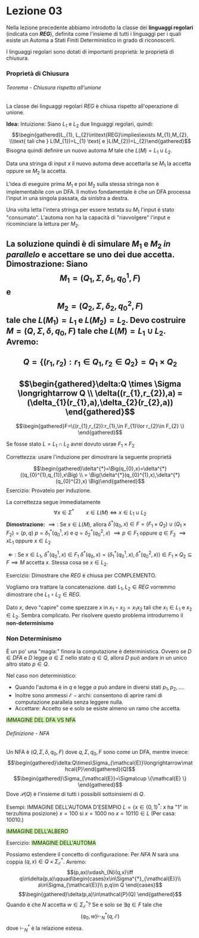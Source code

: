 # Lezione 03
Nella lezione precedente abbiamo introdotto la classe dei **linguaggi regolari** (indicata con **$REG$**), definita come l'insieme di tutti i linguaggi per i quali esiste un Automa a Stati Finiti Deterministico in grado di riconoscerli.

I linguaggi regolari sono dotati di importanti proprietà: le proprietà di chiusura.
### Proprietà di Chiusura
###### Teorema - Chiusura rispetto all'unione
La classe dei linguaggi regolari $REG$ è chiusa rispetto all'operazione di unione.

**Idea:**
Intuizione: Siano $L_{1}$ e $L_{2}$ due linguaggi regolari, quindi: $$\begin{gathered}L_{1}, L_{2}\in\text{REG}\implies\exists M_{1},M_{2}, \\\text{ tali che } L(M_{1})=L_{1} \text{ e }L(M_{2})=L_{2}\end{gathered}$$Bisogna quindi definire un nuovo automa $M$ tale che $L(M)=L_{1}\cup L_{2}.$

Data una stringa di input $x$ il nuovo automa deve accettarla se $M_{1}$ la accetta oppure se $M_{2}$ la accetta.

L'idea di eseguire prima $M_{1}$ e poi $M_{2}$ sulla stessa stringa non è implementabile con un DFA. Il motivo fondamentale è che un DFA processa l'input in una singola passata, da sinistra a destra. 

Una volta letta l'intera stringa per essere testata su $M_{1}$ l'input è stato "consumato". L'automa non ha la capacità di "riavvolgere" l'input e ricominciare la lettura per $M_{2}$.

La soluzione quindi è di simulare $M_{1}$ e $M_{2}$ *in parallelo* e accettare se uno dei due accetta.
**Dimostrazione:**
Siano $$M_{1}=(Q_{1}, \Sigma, \delta_{1},q_{0}^{1},F)$$e $$M_{2}=(Q_{2}, \Sigma, \delta_{2},q_{0}^{2},F)$$
tale che $L(M_{1})=L_{1}$ e $L(M_{2})=L_{2}$.
Devo costruire $M=(Q,\Sigma,\delta,q_{0},F)$ tale che $L(M)=L_{1}\cup L_{2}$. Avremo:
- 
$$Q=\{(r_{1},r_{2}):r_{1}\in Q_{1}, r_{2}\in Q_{2} \} =Q_{1}\times Q_{2}$$
- 
$$\begin{gathered}\delta:Q \times \Sigma \longrightarrow Q \\ \delta((r_{1},r_{2}),a) = (\delta_{1}(r_{1},a),\delta_{2}(r_{2},a)) \end{gathered}$$
- 
$$\begin{gathered}F=\{(r_{1},r_{2}):r_{1},\in F_{1}\lor r_{2}\in F_{2} \} \end{gathered}$$

Se fosse stato $L=L_{1}\cap L_{2}$ avrei dovuto usrae $F_{1}\times F_{2}$

Correttezza: usare l'induzione per dimostrare la seguente proprietà

$$\begin{gathered}\delta^{*}=\Big(q_{0},x)=\delta^{*}((q_{0}^{1},q_{1}),x\Big) \\ = \Big(\delta^{*}(q_{0}^{1},x),\delta^{*}(q_{0}^{2},x) \Big)\end{gathered}$$
Esercizio: Provatelo per induzione.

La correttezza segue immediatamente
 $$\forall x\in \Sigma^{*}\qquad x\in L(M) \iff x\in L_{1}\cup L_{2}$$
 **Dimostrazione:**
 $\implies:$
 Se $x\in L(M)$, allora $\delta^{*}(q_{0},x)\in F = (F_{1}\times Q_{2})\cup (Q_{1}\times F_{2}) = (p,q)$
$p = \delta^{*}_{1}(q_{0}^{1},x)$ e $q=\delta^{*}_{2}(q_{0}^{2},x)$
$\implies p\in F_{1}$ oppure $q\in F_{2}$
$\implies x L_{1}$ oppure $x\in L_{2}$

$\Longleftarrow:$
Se $x\in L_{1}$, $\delta^{*}(q_{0}^{1},x)\in F_{1}$
$\delta^{*}(q_{0},x)=(\delta^{*}_{1}(q_{0}^{1},x),\delta^{*}(q_{0}^{2},x))\in F_{1}\times Q_{2}\subseteq F \implies M$ accetta $x$.
Stessa cosa se $x\in L_{2}.$

Esercizio: Dimostrare che $REG$ è chiusa per COMPLEMENTO.

Vogliamo ora trattare la concatenazione. dati $L_{1}, L_{2}\in REG$ vorremmo dimostrare che $L_{1}\circ L_{2}\in REG.$

Dato $x$, devo "capire" come spezzare $x$ in $x_{1}\circ x_{2}=x_{1}x_{2}$ tali che $x_{1}\in L_{1}$ e $x_{2}\in L_{2}.$ Sembra complicato. Per risolvere questo problema introdurremo il **non-determinismo**

### Non Determinismo
È un po' una "magia:" finora la computazione è deterministica. Ovvero se $D\in DFA$ e $D$ legge $a\in\Sigma$ nello stato $q\in Q$, allora $D$ può andare in un unico altro stato $p\in Q.$

Nel caso non deterministico:
- Quando l'automa è in $q$ e legge $a$ può andare in diversi stati $p_{1},p_{2},....$
- Inoltre sono ammessi $\mathcal{E}-\text{archi}:$ consentono di aprire rami di computazione parallela senza leggere nulla.
- Accettare: Accetto se e solo se esiste almeno un ramo che accetta.

<span style="background:#d3f8b6">IMMAGINE DEL DFA VS NFA</span>

###### Definizione - NFA
Un NFA è $(Q,\Sigma,\delta,q_{0},F)$ dove $q,\Sigma,q_{0},F$ sono come un DFA, mentre invece:
$$\begin{gathered}\delta:Q\times\Sigma_{\mathcal{E}}\longrightarrow\mathcal{P}\end{gathered}(Q)$$
$$\begin{gathered}\Sigma_{\mathcal{E}}=\Sigma\cup \{\mathcal{E} \} \end{gathered}$$
Dove $\mathcal{P}(Q)$ è l'insieme di tutti i possibili sottoinsiemi di $Q$.

Esempi:
IMMAGINE DELL'AUTOMA D'ESEMPIO
$L=\Big\{x\in\{0,1 \}^{*}:$ $x$ ha "$1$" in terzultima posizione$\Big\}$
$x=100$ si
$x=1000$ no
$x=10110\in L$ 
(Per casa: $10010.$)

<span style="background:#d3f8b6">IMMAGINE DELL'ALBERO</span>

Esercizio:
<span style="background:#d3f8b6">IMMAGINE DELL'AUTOMA</span>

Possiamo estendere il concetto di configurazione: Per $NFA$ $N$ sarà una coppia $(q,x)\in Q\times\Sigma^{*}_{\mathcal{E}}.$ Avremo:
$$(p,ax)\vdash_{N}(q,x)\iff q\in\delta(p,a)\qquad\begin{cases}x\in\Sigma^{*}_{\mathcal{E}}\\ a\in\Sigma_{\mathcal{E}}\\ p,q\in Q \end{cases}$$
$$\begin{gathered}\delta(p,a)\in\mathcal{P}(Q) \end{gathered}$$
Quando è che $N$ accetta $w\in\Sigma^{*}_{\mathcal{E}}?$ Se e solo se $\exists q\in F$ tale che $$(q_{0},w)\vdash_{N}^{*}(q,\mathcal{E})$$ dove $\vdash_{N}^{*}$ è la relazione estesa.